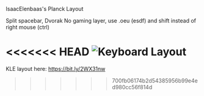 IsaacElenbaas's Planck Layout

Split spacebar, Dvorak
No gaming layer, use .oeu (esdf) and shift instead of right mouse (ctrl)

<<<<<<< HEAD
![Keyboard Layout](https://github.com/IsaacElenbaas/qmk_firmware/blob/master/keyboards/planck/keymaps/dvorak2space/keyboard-layout.png)
=======
KLE layout here: https://bit.ly/2WX31nw
>>>>>>> 700fb06174b2d54385956b99e4ed980cc56f814d
